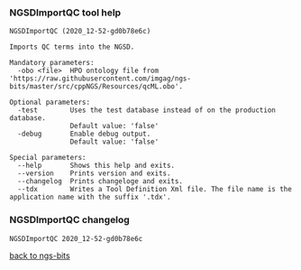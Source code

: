 ### NGSDImportQC tool help
	NGSDImportQC (2020_12-52-gd0b78e6c)
	
	Imports QC terms into the NGSD.
	
	Mandatory parameters:
	  -obo <file>  HPO ontology file from 'https://raw.githubusercontent.com/imgag/ngs-bits/master/src/cppNGS/Resources/qcML.obo'.
	
	Optional parameters:
	  -test        Uses the test database instead of on the production database.
	               Default value: 'false'
	  -debug       Enable debug output.
	               Default value: 'false'
	
	Special parameters:
	  --help       Shows this help and exits.
	  --version    Prints version and exits.
	  --changelog  Prints changeloge and exits.
	  --tdx        Writes a Tool Definition Xml file. The file name is the application name with the suffix '.tdx'.
	
### NGSDImportQC changelog
	NGSDImportQC 2020_12-52-gd0b78e6c
	
[back to ngs-bits](https://github.com/imgag/ngs-bits)